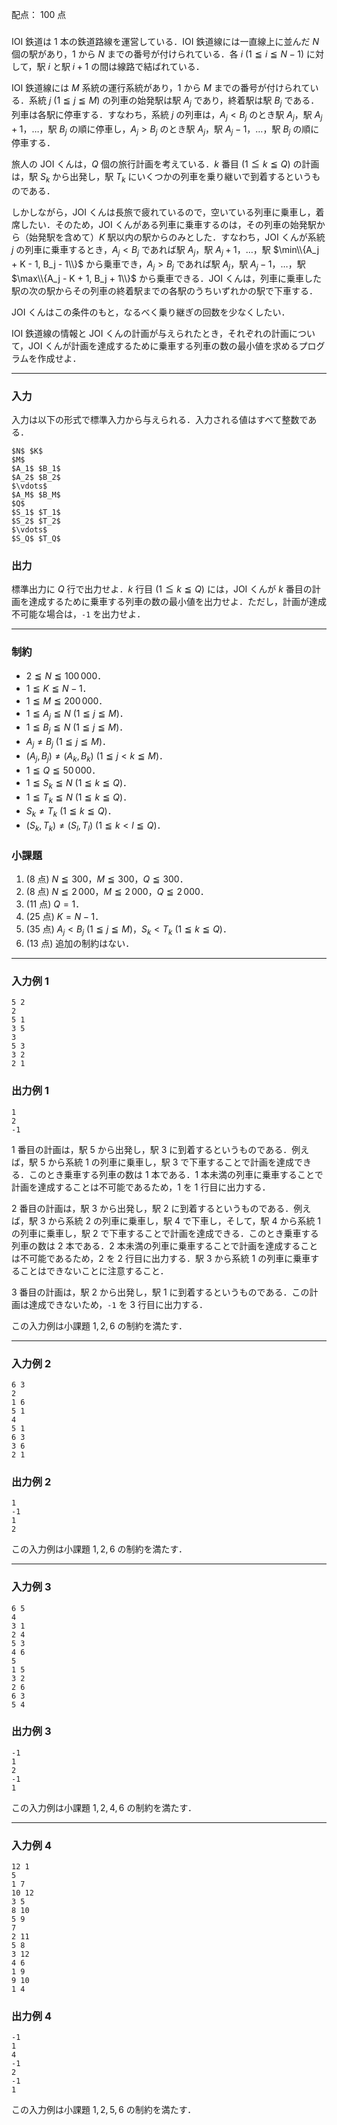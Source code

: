配点： $100$ 点

###

IOI 鉄道は $1$ 本の鉄道路線を運営している．IOI 鉄道線には一直線上に並んだ $N$ 個の駅があり，$1$ から $N$ までの番号が付けられている．各 $i$ ($1 \leqq i \leqq N - 1$) に対して，駅 $i$ と駅 $i + 1$ の間は線路で結ばれている．

IOI 鉄道線には $M$ 系統の運行系統があり，$1$ から $M$ までの番号が付けられている．系統 $j$ ($1 \leqq j \leqq M$) の列車の始発駅は駅 $A_j$ であり，終着駅は駅 $B_j$ である．列車は各駅に停車する．すなわち，系統 $j$ の列車は，$A_j < B_j$ のとき駅 $A_j$，駅 $A_j + 1$，$\dots$，駅 $B_j$ の順に停車し，$A_j > B_j$ のとき駅 $A_j$，駅 $A_j - 1$，$\dots$，駅 $B_j$ の順に停車する．

旅人の JOI くんは，$Q$ 個の旅行計画を考えている．$k$ 番目 ($1 \leqq k \leqq Q$) の計画は，駅 $S_k$ から出発し，駅 $T_k$ にいくつかの列車を乗り継いで到着するというものである．

しかしながら，JOI くんは長旅で疲れているので，空いている列車に乗車し，着席したい．そのため，JOI くんがある列車に乗車するのは，その列車の始発駅から（始発駅を含めて）$K$ 駅以内の駅からのみとした．すなわち，JOI くんが系統 $j$ の列車に乗車するとき，$A_j < B_j$ であれば駅 $A_j$，駅 $A_j + 1$，$\dots$，駅 $\min\\{A_j + K - 1, B_j - 1\\}$ から乗車でき，$A_j > B_j$ であれば駅 $A_j$，駅 $A_j - 1$，$\dots$，駅 $\max\\{A_j - K + 1, B_j + 1\\}$ から乗車できる．JOI くんは，列車に乗車した駅の次の駅からその列車の終着駅までの各駅のうちいずれかの駅で下車する．

JOI くんはこの条件のもと，なるべく乗り継ぎの回数を少なくしたい．

IOI 鉄道線の情報と JOI くんの計画が与えられたとき，それぞれの計画について，JOI くんが計画を達成するために乗車する列車の数の最小値を求めるプログラムを作成せよ．

---

### 入力

入力は以下の形式で標準入力から与えられる．入力される値はすべて整数である．

~~~
$N$ $K$
$M$
$A_1$ $B_1$
$A_2$ $B_2$
$\vdots$
$A_M$ $B_M$
$Q$
$S_1$ $T_1$
$S_2$ $T_2$
$\vdots$
$S_Q$ $T_Q$
~~~

### 出力

標準出力に $Q$ 行で出力せよ．$k$ 行目 ($1 \leqq k \leqq Q$) には，JOI くんが $k$ 番目の計画を達成するために乗車する列車の数の最小値を出力せよ．ただし，計画が達成不可能な場合は，`-1` を出力せよ．

---

### 制約

- $2 \leqq N \leqq 100\,000$．
- $1 \leqq K \leqq N - 1$．
- $1 \leqq M \leqq 200\,000$．
- $1 \leqq A_j \leqq N$ ($1 \leqq j \leqq M$)．
- $1 \leqq B_j \leqq N$ ($1 \leqq j \leqq M$)．
- $A_j \neq B_j$ ($1 \leqq j \leqq M$)．
- $(A_j, B_j) \neq (A_k, B_k)$ ($1 \leqq j < k \leqq M$)．
- $1 \leqq Q \leqq 50\,000$．
- $1 \leqq S_k \leqq N$ ($1 \leqq k \leqq Q$)．
- $1 \leqq T_k \leqq N$ ($1 \leqq k \leqq Q$)．
- $S_k \neq T_k$ ($1 \leqq k \leqq Q$)．
- $(S_k, T_k) \neq (S_l, T_l)$ ($1 \leqq k < l \leqq Q$)．

### 小課題

1. ($8$ 点) $N \leqq 300$，$M \leqq 300$，$Q \leqq 300$．
2. ($8$ 点) $N \leqq 2\,000$，$M \leqq 2\,000$，$Q \leqq 2\,000$．
3. ($11$ 点) $Q = 1$．
4. ($25$ 点) $K = N - 1$．
5. ($35$ 点) $A_j < B_j$ ($1 \leqq j \leqq M$)，$S_k < T_k$ ($1\leqq k \leqq Q$)．
6. ($13$ 点) 追加の制約はない．

---

### 入力例 1

~~~
5 2
2
5 1
3 5
3
5 3
3 2
2 1
~~~

### 出力例 1

~~~
1
2
-1
~~~

$1$ 番目の計画は，駅 $5$ から出発し，駅 $3$ に到着するというものである．例えば，駅 $5$ から系統 $1$ の列車に乗車し，駅 $3$ で下車することで計画を達成できる．このとき乗車する列車の数は $1$ 本である．$1$ 本未満の列車に乗車することで計画を達成することは不可能であるため，$1$ を $1$ 行目に出力する．

$2$ 番目の計画は，駅 $3$ から出発し，駅 $2$ に到着するというものである．例えば，駅 $3$ から系統 $2$ の列車に乗車し，駅 $4$ で下車し，そして，駅 $4$ から系統 $1$ の列車に乗車し，駅 $2$ で下車することで計画を達成できる．このとき乗車する列車の数は $2$ 本である．$2$ 本未満の列車に乗車することで計画を達成することは不可能であるため，$2$ を $2$ 行目に出力する．駅 $3$ から系統 $1$ の列車に乗車することはできないことに注意すること．

$3$ 番目の計画は，駅 $2$ から出発し，駅 $1$ に到着するというものである．この計画は達成できないため，`-1` を $3$ 行目に出力する．

この入力例は小課題 $1, 2, 6$ の制約を満たす．

---

### 入力例 2

~~~
6 3
2
1 6
5 1
4
5 1
6 3
3 6
2 1
~~~

### 出力例 2

~~~
1
-1
1
2
~~~

この入力例は小課題 $1, 2, 6$ の制約を満たす．

---

### 入力例 3

~~~
6 5
4
3 1
2 4
5 3
4 6
5
1 5
3 2
2 6
6 3
5 4
~~~

### 出力例 3

~~~
-1
1
2
-1
1
~~~

この入力例は小課題 $1, 2, 4, 6$ の制約を満たす．

---

### 入力例 4

~~~
12 1
5
1 7
10 12
3 5
8 10
5 9
7
2 11
5 8
3 12
4 6
1 9
9 10
1 4
~~~

### 出力例 4

~~~
-1
1
4
-1
2
-1
1	
~~~

この入力例は小課題 $1, 2, 5, 6$ の制約を満たす．
